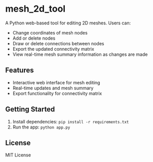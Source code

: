 # mesh_2d_tool

A Python web-based tool for editing 2D meshes. Users can:
- Change coordinates of mesh nodes
- Add or delete nodes
- Draw or delete connections between nodes
- Export the updated connectivity matrix
- View real-time mesh summary information as changes are made

## Features
- Interactive web interface for mesh editing
- Real-time updates and mesh summary
- Export functionality for connectivity matrix

## Getting Started
1. Install dependencies: `pip install -r requirements.txt`
2. Run the app: `python app.py`

## License
MIT License
